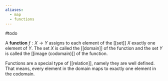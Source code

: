```yaml
---
aliases:
  - map
  - functions
---
```


#todo 

A **function** $f : X \to Y$ assigns to each element of the [[set]] $X$ exactly one element of $Y$. The set $X$ is called the [[domain]] of the function and the set $Y$ is called the [[image (codomain)]] of the function.

Functions are a special type of [[relation]], namely they are well defined. That means, every element in the domain maps to exactly one element in the codomain. 
